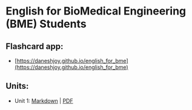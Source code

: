 # English for BioMedical Engineering (BME) Students

## Flashcard app:
- [https://daneshjoy.github.io/english_for_bme](https://daneshjoy.github.io/english_for_bme)

## Units:

- Unit 1: [Markdown](/Unit1.md) | [PDF](/PDFs/Unit1.pdf)
